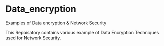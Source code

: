 # Data_encryption
Examples of Data encryption &amp; Network Security

This Repoisatory contains various example of Data Encryption Techniques used for Network Security.
